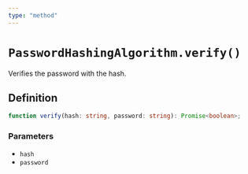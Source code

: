 ```yaml
---
type: "method"
---
```


# `PasswordHashingAlgorithm.verify()`

Verifies the password with the hash.

## Definition

```ts
function verify(hash: string, password: string): Promise<boolean>;
```

### Parameters

- `hash`
- `password`
